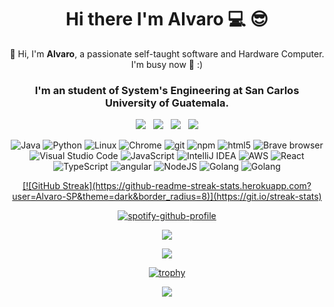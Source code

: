<h1 align="center">   
  Hi there I'm Alvaro 💻 😎 
</h1>


<p align="center"> 
  📢 Hi, I'm <b>Alvaro</b>, a passionate self-taught software and Hardware Computer. I'm busy now 🥑
  :)
</p>
<h3 align="center">I'm an student of System's Engineering at San Carlos University of Guatemala.</h3>
<p align="center">
  <a href="mailto:socop2412@gmail.com"><img src="https://img.shields.io/badge/Gmail-D14836?style=for-the-badge&logo=gmail&logoColor=white&link=mailto:socop2412@gmail.com"/></a>&nbsp;&nbsp;
  <a href=""><img src="https://img.shields.io/badge/Stack_Overflow-FE7A16?style=for-the-badge&logo=stack-overflow&logoColor=white&link=https://stackoverflow.com/users/6112286/mr-mars?tab=profile"/></a>&nbsp;&nbsp;
<!--   <a href=""><img src="https://img.shields.io/badge/Discord-7289DA?style=for-the-badge&logo=discord&logoColor=white&link=https://discord.gg/FR9R8dH"/></a>&nbsp;&nbsp; -->
  <a href="https://twitter.com/borjapazr"><img src="https://img.shields.io/badge/Twitter-1DA1F2?style=for-the-badge&logo=twitter&logoColor=white&link=https://twitter.com/borjapazr"/></a>&nbsp;&nbsp;
  <a href="https://www.linkedin.com"><img src="https://img.shields.io/badge/LinkedIn-0077B5?style=for-the-badge&logo=linkedin&logoColor=white&link=https://www.linkedin.com/in/borjapazr"/></a>
</p>

<p align="center">   
  <img alt="Java" src="https://img.shields.io/badge/-Java-007396?style=flat-square&logo=Java&logoColor=white" />  
  <img alt="Python" src="https://img.shields.io/badge/-Python-3776AB?style=flat-square&logo=Python&logoColor=white" />          
  <img alt="Linux" src="https://img.shields.io/badge/-Linux-FCC624?style=flat-square&logo=Linux&logoColor=white" />
  <img alt="Chrome" src="https://img.shields.io/badge/-Chrome-4285F4?style=flat-square&logo=Google+Chrome&logoColor=white" />                     
  <img alt="git" src="https://img.shields.io/badge/-Git-F05032?style=flat-square&logo=git&logoColor=white" />
  <img alt="npm" src="https://img.shields.io/badge/-NPM-CB3837?style=flat-square&logo=npm&logoColor=white" />
  <img alt="html5" src="https://img.shields.io/badge/-HTML5-E34F26?style=flat-square&logo=html5&logoColor=white" />  
  <img alt="Brave browser" src="https://img.shields.io/badge/-Opera_GX-ff0000?style=flat-square&logo=opera&logoColor=white" />
  <img alt="Visual Studio Code" src="https://img.shields.io/badge/-Visual_Studio_Code-007ACC?style=flat-square&logo=Visual+Studio+Code&logoColor=white" />
  <!-- <img alt="Spring" src="https://img.shields.io/badge/-Spring-6DB33F?style=flat-square&logo=Spring&logoColor=white" /> -->

  <!-- <img alt="ESLint" src="https://img.shields.io/badge/-ESLint-6464e2?style=flat-square&logo=Eslint&logoColor=white" /> -->         

  <!-- <img alt="MariaDB" src="https://img.shields.io/badge/-MariaDB-003545?style=flat-square&logo=MariaDB&logoColor=white" />  

  <img alt="PostgreSQL" src="https://img.shields.io/badge/-PostgreSQL-336791?style=flat-square&logo=PostgreSQL&logoColor=white" />

  <img alt="Kafka" src="https://img.shields.io/badge/-Kafka-231F20?style=flat-square&logo=Apache+Kafka&logoColor=white" />

  <img alt="Redis" src="https://img.shields.io/badge/-Redis-DC382D?style=flat-square&logo=Redis&logoColor=white" />

  <img alt="JWT" src="https://img.shields.io/badge/-JWT-000000?style=flat-square&logo=JSON+Web+Tokens&logoColor=white" /> -->

  <img alt="JavaScript" src="https://img.shields.io/badge/-JavaScript-F7DF1E?style=flat-square&logo=JavaScript&logoColor=white" />
   <img alt="IntelliJ IDEA" src="https://img.shields.io/badge/-IntelliJ_IDEA-000000?style=flat-square&logo=IntelliJ+IDEA&logoColor=white" />
<!--   <img alt="WebStorm" src="https://img.shields.io/badge/-WebStorm-000000?style=flat-square&logo=WebStorm&logoColor=white" /> -->
<!--   <img alt="DigitalOcean" src="https://img.shields.io/badge/-DigitalOcean-0080FF?style=flat-square&logo=DigitalOcean&logoColor=white" />  -->

<!-- 
  <img alt="Yarn" src="https://img.shields.io/badge/-Yarn-2C8EBB?style=flat-square&logo=Yarn&logoColor=white" /> -->

  <img alt="AWS" src="https://img.shields.io/badge/-AWS-FF9900?style=flat-square&logo=amazon&logoColor=white" />

 <img alt="React" src="https://img.shields.io/badge/-React-45b8d8?style=flat-square&logo=react&logoColor=white" /> 
  <!-- <img alt="Webpack" src="https://img.shields.io/badge/-Webpack-8DD6F9?style=flat-square&logo=webpack&logoColor=white" />  -->
  <!-- <img alt="Docker" src="https://img.shields.io/badge/-Docker-46a2f1?style=flat-square&logo=docker&logoColor=white" /> -->
  <img alt="TypeScript" src="https://img.shields.io/badge/-TypeScript-007ACC?style=flat-square&logo=typescript&logoColor=white" />
  <!-- <img alt="Insomnia" src="https://img.shields.io/badge/-Insomnia-5849BE?style=flat-square&logo=insomnia&logoColor=white" /> -->
  <!-- <img alt="redux" src="https://img.shields.io/badge/-Redux-764ABC?style=flat-square&logo=redux&logoColor=white" /> -->
  <!-- <img alt="Sass" src="https://img.shields.io/badge/-Sass-CC6699?style=flat-square&logo=sass&logoColor=white" /> -->  
   <img alt="angular" src="https://img.shields.io/badge/-Angular-DD0031?style=flat-square&logo=angular&logoColor=white" /> 
<!-- <img alt="d3js" src="https://img.shields.io/badge/-D3.js-F9A03C?style=flat-square&logo=d3.js&logoColor=white" /> -->
  <!-- <img alt="Prettier" src="https://img.shields.io/badge/-Prettier-F7B93E?style=flat-square&logo=prettier&logoColor=white" /> -->
  <!-- <img alt="MongoDB" src="https://img.shields.io/badge/-MongoDB-13aa52?style=flat-square&logo=mongodb&logoColor=white" /> -->
  <img alt="NodeJS" src="https://img.shields.io/badge/-NodeJS-43853d?style=flat-square&logo=Node.js&logoColor=white" />
  <img alt="Golang" src="https://img.shields.io/badge/-Golang-8BCCFF?style=flat-square&logo=go&logoColor=blue" />
  <img alt="Golang" src="https://img.shields.io/badge/-Android-0168A7?style=flat&logo=android&logoColor=green" />
  
  
  <!-- <img alt="SonarQube" src="https://img.shields.io/badge/-SonarQube-4E9BCD?style=flat-square&logo=SonarQube&logoColor=white" />
  <img alt="Grafana" src="https://img.shields.io/badge/-Grafana-F46800?style=flat-square&logo=Grafana&logoColor=white" /> -->
</p>
<p align="center">
  <a href="#">
[![GitHub Streak](https://github-readme-streak-stats.herokuapp.com?user=Alvaro-SP&theme=dark&border_radius=8)](https://git.io/streak-stats)
  </a>
</p>





<p dir="auto" align="center"><a href="https://spotify-github-profile.vercel.app/api/view?uid=3163lwvqslq2xclv62w23ey4avwm&amp;redirect=true" rel="nofollow"><img src="https://camo.githubusercontent.com/b4d4ee489a647ba4d6915dbd5caa53b36c15f533934db137e4082475c6fa0d17/68747470733a2f2f73706f746966792d6769746875622d70726f66696c652e76657263656c2e6170702f6170692f766965773f7569643d333136336c777671736c713278636c7636327732336579346176776d26636f7665725f696d6167653d74727565267468656d653d64656661756c74266261725f636f6c6f723d353362313466266261725f636f6c6f725f636f7665723d66616c7365" alt="spotify-github-profile" data-canonical-src="https://spotify-github-profile.vercel.app/api/view?uid=3163lwvqslq2xclv62w23ey4avwm&amp;cover_image=true&amp;theme=default&amp;bar_color=53b14f&amp;bar_color_cover=false" style="max-width: 100%;"></a></p>


<p align="center">
  <a href="#"><img src="https://github-readme-stats.vercel.app/api?username=Alvaro-SP&show_icons=true&theme=highcontrast&cache_seconds=7200&border_radius=30&card_width=650&line_height=35&hide_progress=false&count_private=false&include_all_commits=true"/></a>
<!--   https://github-readme-stats.vercel.app/api?username=Alvaro-SP&show_icons=true&theme=highcontrast&border_color=08FA1A&cache_seconds=7200&border_radius=30&card_width=650&line_height=35&hide_progress=false&count_private=false&include_all_commits=true -->
<!--   https://github-readme-stats.vercel.app/api?username=Alvaro-SP&show_icons=true&theme=cobalt&count_private=false&include_all_commits=true -->
</p>

<p align="center">
  <a href="https://github.com/Alvaro-SP/Alvaro-SP/pulls"><img src="https://img.shields.io/badge/Ask%20me-anything-1abc9c.svg?style=for-the-badge&link=https://github.com/borjapazr/borjapazr/issues"/></a>
</p>
<p align="center">
  <a href="https://github.com/Alvaro-SP/Alvaro-SP">
<img src="https://camo.githubusercontent.com/02d53ff106c7aa15c9456f341074bf409a8970f6e285bbd101642f732926b1b8/68747470733a2f2f6769746875622d70726f66696c652d74726f7068792e76657263656c2e6170702f3f757365726e616d653d6d616e75656c6d6972616e64613939267468656d653d64726163756c612672616e6b3d5345435245542c5353532c53532c532c4141412c41412c412c422c43" alt="trophy" data-canonical-src="https://github-profile-trophy.vercel.app/?username=Alvaro-SP&amp;theme=dracula&amp;rank=SECRET,SSS,SS,S,AAA,AA,A,B,C" style="max-width: 100%;"></a>
</p>

<p align="center">
  <a href="https://github.com/Alvaro-SP/Alvaro-SP"><img src="https://github-readme-stats.vercel.app/api/top-langs/?username=Alvaro-SP&layout=compact&show_icons=true&theme=radical"/></a>
</p>
<!---
Alvaro-SP/Alvaro-SP is a ✨ special ✨ repository because its `README.md` (this file) appears on your GitHub profile.
You can click the Preview link to take a look at your changes.   
<p align="center">
  <a href="https://github.com/Alvaro-SP/Alvaro-SP/pulls"><img src="https://wahler.digital/images/sinkr/SiNKR.X100.800x200.gif"/></a>
</p>
--->
